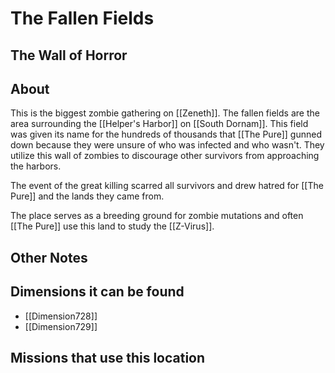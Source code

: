 # The Fallen Fields
## The Wall of Horror

## About
This is the biggest zombie gathering on [[Zeneth]]. The fallen fields are the area surrounding the [[Helper's Harbor]] on [[South Dornam]].  This field was given its name for the hundreds of thousands that [[The Pure]] gunned down because they were unsure of who was infected and who wasn't. They utilize this wall of zombies to discourage other survivors from approaching the harbors. 

The event of the great killing scarred all survivors and drew hatred for [[The Pure]] and the lands they came from. 

The place serves as a breeding ground for zombie mutations and often [[The Pure]] use this land to study the [[Z-Virus]].

## Other Notes

## Dimensions it can be found
- [[Dimension728]]
- [[Dimension729]]

## Missions that use this location